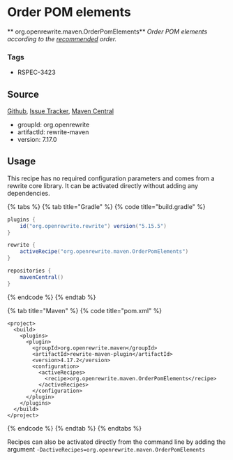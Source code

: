 # Order POM elements

** org.openrewrite.maven.OrderPomElements**
_Order POM elements according to the [recommended](http://maven.apache.org/developers/conventions/code.html#pom-code-convention) order._

### Tags

* RSPEC-3423

## Source

[Github](https://github.com/openrewrite/rewrite), [Issue Tracker](https://github.com/openrewrite/rewrite/issues), [Maven Central](https://search.maven.org/artifact/org.openrewrite/rewrite-maven/7.17.0/jar)

* groupId: org.openrewrite
* artifactId: rewrite-maven
* version: 7.17.0


## Usage

This recipe has no required configuration parameters and comes from a rewrite core library. It can be activated directly without adding any dependencies.

{% tabs %}
{% tab title="Gradle" %}
{% code title="build.gradle" %}
```groovy
plugins {
    id("org.openrewrite.rewrite") version("5.15.5")
}

rewrite {
    activeRecipe("org.openrewrite.maven.OrderPomElements")
}

repositories {
    mavenCentral()
}

```
{% endcode %}
{% endtab %}

{% tab title="Maven" %}
{% code title="pom.xml" %}
```markup
<project>
  <build>
    <plugins>
      <plugin>
        <groupId>org.openrewrite.maven</groupId>
        <artifactId>rewrite-maven-plugin</artifactId>
        <version>4.17.2</version>
        <configuration>
          <activeRecipes>
            <recipe>org.openrewrite.maven.OrderPomElements</recipe>
          </activeRecipes>
        </configuration>
      </plugin>
    </plugins>
  </build>
</project>
```
{% endcode %}
{% endtab %}
{% endtabs %}

Recipes can also be activated directly from the command line by adding the argument `-DactiveRecipes=org.openrewrite.maven.OrderPomElements`
